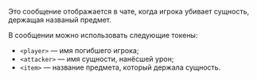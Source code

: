 Это сообщение отображается в чате, когда игрока убивает сущность, держащая названый предмет.

В сообщении можно использовать следующие токены:

- `<player>` — имя погибшего игрока;
- `<attacker>` — имя сущности, нанёсшей урон;
- `<item>` — название предмета, который держала сущность.
